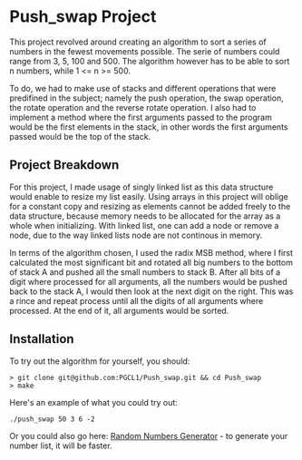 # Push_swap Project

This project revolved around creating an algorithm to sort a series of numbers in the fewest movements possible. The serie of numbers could range from 3, 5, 100 and 500. The algorithm however has to be able to sort n numbers, while 1 <= n >= 500.

To do, we had to make use of stacks and different operations that were predifined in the subject; namely the push operation, the swap operation, the rotate operation and the reverse rotate operation. I also had to implement a method where the first arguments passed to the program would be the first elements in the stack, in other words the first arguments passed would be the top of the stack.

## Project Breakdown

For this project, I made usage of singly linked list as this data structure would enable to resize my  list easily. Using arrays in this project will oblige for a constant copy and resizing as elements cannot be added freely to the data structure, because memory needs to be allocated for the array as a whole when initializing. With linked list, one can add a node or remove a node, due to the way linked lists node are not continous in memory.

In terms of the algorithm chosen, I used the radix MSB method, where I first calculated the most significant bit and rotated all big numbers to the bottom of stack A and pushed all the small numbers to stack B. After all bits of a digit where processed for all arguments, all the numbers would be pushed back to the stack A, I would then look at the next digit on the right. This was a rince and repeat process until all the digits of all arguments where processed. At the end of it, all arguments would be sorted.

## Installation

To try out the algorithm for yourself, you should:

```
> git clone git@github.com:PGCL1/Push_swap.git && cd Push_swap
> make
```

Here's an example of what you could try out:
```
./push_swap 50 3 6 -2
```

Or you could also go here:
[Random Numbers Generator](https://www.calculatorsoup.com/calculators/statistics/random-number-generator.php) - to generate your number list, it will be faster.

